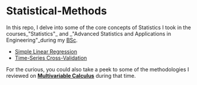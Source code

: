 # Statistical-Methods

In this repo, I delve into some of the core concepts of Statistics I took in the courses_"Statistics"_ and _"Advanced Statistics and Applications in Engineering"_during my [BSc](https://github.com/GBlanch/Portfolio/blob/main/0.Files/A.Transcripts/0.WES%20Course-by-Course%20report/readme.md). 

+ [Simple Linear Regression](https://github.com/GBlanch/Statistical-Methods/blob/main/0.Simple%20Linear%20Regression/Cost-Loss%20Funct.%20and%20BGD.ipynb)
+ [Time-Series Cross-Validation](https://github.com/GBlanch/Statistical-Methods/tree/main/1.Time-Series%20Cross-Validation)



For the curious, you could also take a peek to some of the methodologies I reviewed on **[Multivariable Calculus](https://github.com/GBlanch/Multivar.-calculus-on-AFM/tree/main#potential-flow)** during that time.
